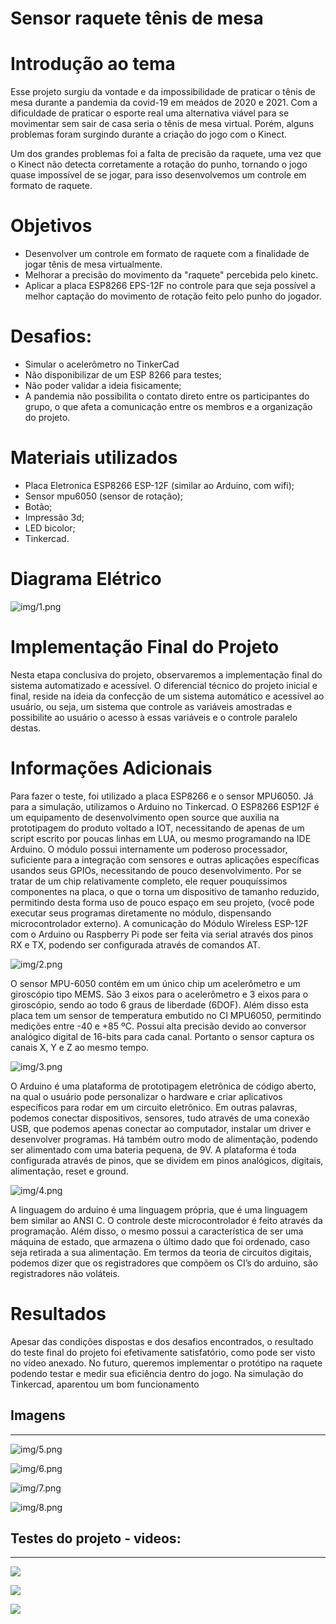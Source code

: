 # Sensor raquete tênis de mesa

# Introdução ao tema

Esse projeto surgiu da vontade e da impossibilidade de praticar o tênis de mesa durante a pandemia da covid-19 em meádos de 2020 e 2021. Com a dificuldade de praticar o esporte real uma alternativa viável para se movimentar sem sair de casa seria o tênis de mesa virtual. Porém, alguns problemas foram surgindo durante a criação do jogo com o Kinect.

Um dos grandes problemas foi a falta de precisão da raquete, uma vez que o Kinect não detecta corretamente a rotação do punho, tornando o jogo quase impossível de se jogar, para isso desenvolvemos um controle em formato de raquete.

# Objetivos

- Desenvolver um controle em formato de raquete com a finalidade de jogar tênis de mesa virtualmente.
- Melhorar a precisão do movimento da "raquete" percebida pelo kinetc.
- Aplicar a placa ESP8266 EPS-12F no controle para que seja possível a melhor captação do movimento de rotação feito pelo punho do jogador.

# Desafios:

- Simular o acelerômetro no TinkerCad
- Não disponibilizar de um ESP 8266 para testes;
- Não poder validar a ideia fisicamente;
- A pandemia não possibilita o contato direto entre os participantes do grupo, o que afeta a comunicação entre os membros e a organização do projeto.

# Materiais utilizados

- Placa Eletronica ESP8266 ESP-12F (similar ao Arduino, com wifi);
- Sensor mpu6050 (sensor de rotação);
- Botão;
- Impressão 3d;
- LED bicolor;
- Tinkercad.

# Diagrama Elétrico

![img/1.png](img/1.png)

# Implementação Final do Projeto

Nesta etapa conclusiva do projeto, observaremos a implementação final do sistema
automatizado e acessível. O diferencial técnico do projeto inicial e final, reside na ideia da
confecção de um sistema automático e acessível ao usuário, ou seja, um sistema que controle
as variáveis amostradas e possibilite ao usuário o acesso à essas variáveis e o controle paralelo
destas.

# Informações Adicionais

Para fazer o teste, foi utilizado a placa ESP8266 e o sensor MPU6050. Já para a simulação, utilizamos o Arduino no Tinkercad.
O ESP8266 ESP12F é um equipamento de desenvolvimento open source que auxilia na prototipagem do produto voltado a IOT, necessitando de apenas de um script escrito por poucas linhas em LUA, ou mesmo programando na IDE Arduino.
O módulo possui internamente um poderoso processador, suficiente para a integração com sensores e outras aplicações específicas usandos seus GPIOs, necessitando de pouco desenvolvimento. Por se tratar de um chip relativamente completo, ele requer pouquíssimos componentes na placa, o que o torna um dispositivo de tamanho reduzido, permitindo desta forma uso de pouco espaço em seu projeto, (você pode executar seus programas diretamente no módulo, dispensando microcontrolador externo). A comunicação do Módulo Wireless ESP-12F com o Arduino ou Raspberry Pi pode ser feita via serial através dos pinos RX e TX, podendo ser configurada através de comandos AT.

![img/2.png](img/2.png)

O sensor MPU-6050 contém em um único chip um acelerômetro e um giroscópio tipo MEMS. São 3 eixos para o acelerômetro e 3 eixos para o giroscópio, sendo ao todo 6 graus de liberdade (6DOF). Além disso esta placa tem um sensor de temperatura embutido no CI MPU6050, permitindo medições entre -40 e +85 ºC. Possui alta precisão devido ao conversor analógico digital de 16-bits para cada canal. Portanto o sensor captura os canais X, Y e Z ao mesmo tempo.

![img/3.png](img/3.png)

O Arduino é uma plataforma de prototipagem eletrônica de código aberto, na qual o usuário pode personalizar o hardware e criar aplicativos específicos para rodar em um circuito eletrônico. Em outras palavras, podemos conectar dispositivos, sensores, tudo através de uma conexão USB, que podemos apenas conectar ao computador, instalar um driver e desenvolver programas. Há também outro modo de alimentação, podendo ser alimentado com uma bateria pequena, de 9V. A plataforma é toda configurada através de pinos, que se dividem em pinos analógicos, digitais, alimentação, reset e ground.

![img/4.png](img/4.png)

A linguagem do arduino é uma linguagem própria, que é uma linguagem bem similar ao ANSI C. O controle deste microcontrolador é feito através da programação. Além disso, o mesmo possui a característica de ser uma máquina de estado, que armazena o último dado que foi ordenado, caso seja retirada a sua alimentação. Em termos da teoria de circuitos digitais, podemos dizer que os registradores que compõem os CI’s do arduino, são registradores não voláteis.

# Resultados

Apesar das condições dispostas e dos desafios encontrados, o resultado do teste final do projeto foi efetivamente satisfatório, como pode ser visto no vídeo anexado. No futuro, queremos implementar o protótipo na raquete podendo testar e medir sua eficiência dentro do jogo. Na simulação do Tinkercad, aparentou um bom funcionamento

## Imagens

---

![img/5.png](img/5.png)

![img/6.png](img/6.png)

![img/7.png](img/7.png)

![img/8.png](img/8.png)

## Testes do projeto - videos:

---

[![](http://img.youtube.com/vi/T-6aFNm-0eg/0.jpg)](http://www.youtube.com/watch?v=T-6aFNm-0eg "")

[![](http://img.youtube.com/vi/vXC6BFr3yhE/0.jpg)](http://www.youtube.com/watch?v=vXC6BFr3yhE "")

[![](http://img.youtube.com/vi/gbedcYfsKGE/0.jpg)](http://www.youtube.com/watch?v=gbedcYfsKGE "")
